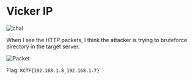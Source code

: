 # Vicker IP

![chal](https://github.com/user-attachments/assets/0e29b880-a896-4ef2-9a7f-b03024017fb6)


When I see the HTTP packets, I think the attacker is trying to bruteforce directory in the target server.

![Packet](https://github.com/user-attachments/assets/da9f857e-0beb-4518-acaf-2dd4985e6814)


Flag: `KCTF{192.168.1.8_192.168.1.7}`
